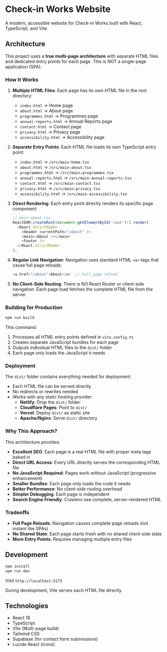 # Check-in Works Website

A modern, accessible website for Check-in Works built with React, TypeScript, and Vite.

## Architecture

This project uses a **true multi-page architecture** with separate HTML files and dedicated entry points for each page. This is NOT a single-page application (SPA).

### How It Works

1. **Multiple HTML Files**: Each page has its own HTML file in the root directory:
   - `index.html` → Home page
   - `about.html` → About page
   - `programmes.html` → Programmes page
   - `annual-reports.html` → Annual Reports page
   - `contact.html` → Contact page
   - `privacy.html` → Privacy page
   - `accessibility.html` → Accessibility page

2. **Separate Entry Points**: Each HTML file loads its own TypeScript entry point:
   - `index.html` → `/src/main-home.tsx`
   - `about.html` → `/src/main-about.tsx`
   - `programmes.html` → `/src/main-programmes.tsx`
   - `annual-reports.html` → `/src/main-annual-reports.tsx`
   - `contact.html` → `/src/main-contact.tsx`
   - `privacy.html` → `/src/main-privacy.tsx`
   - `accessibility.html` → `/src/main-accessibility.tsx`

3. **Direct Rendering**: Each entry point directly renders its specific page component:
   ```typescript
   // main-about.tsx
   ReactDOM.createRoot(document.getElementById('root')!).render(
     <React.StrictMode>
       <Header currentPath="/about" />
       <main><About /></main>
       <Footer />
     </React.StrictMode>
   );
   ```

4. **Regular Link Navigation**: Navigation uses standard HTML `<a>` tags that cause full page reloads:
   ```typescript
   <a href="/about">About</a>  // Full page reload
   ```

5. **No Client-Side Routing**: There is NO React Router or client-side navigation. Each page load fetches the complete HTML file from the server.

### Building for Production

```bash
npm run build
```

This command:
1. Processes all HTML entry points defined in `vite.config.ts`
2. Creates separate JavaScript bundles for each page
3. Outputs individual HTML files to the `dist/` folder
4. Each page only loads the JavaScript it needs

### Deployment

The `dist/` folder contains everything needed for deployment:
- Each HTML file can be served directly
- No redirects or rewrites needed
- Works with any static hosting provider:
  - **Netlify**: Drop the `dist/` folder
  - **Cloudflare Pages**: Point to `dist/`
  - **Vercel**: Deploy `dist/` as static site
  - **Apache/Nginx**: Serve `dist/` directory

### Why This Approach?

This architecture provides:
- **Excellent SEO**: Each page is a real HTML file with proper meta tags baked in
- **Direct URL Access**: Every URL directly serves the corresponding HTML file
- **No JavaScript Required**: Pages work without JavaScript (progressive enhancement)
- **Smaller Bundles**: Each page only loads the code it needs
- **Better Performance**: No client-side routing overhead
- **Simpler Debugging**: Each page is independent
- **Search Engine Friendly**: Crawlers see complete, server-rendered HTML

### Tradeoffs

- **Full Page Reloads**: Navigation causes complete page reloads (not instant like SPAs)
- **No Shared State**: Each page starts fresh with no shared client-side state
- **More Entry Points**: Requires managing multiple entry files

## Development

```bash
npm install
npm run dev
```

Visit `http://localhost:5173`

During development, Vite serves each HTML file directly.

## Technologies

- React 18
- TypeScript
- Vite (Multi-page build)
- Tailwind CSS
- Supabase (for contact form submissions)
- Lucide React (icons)
